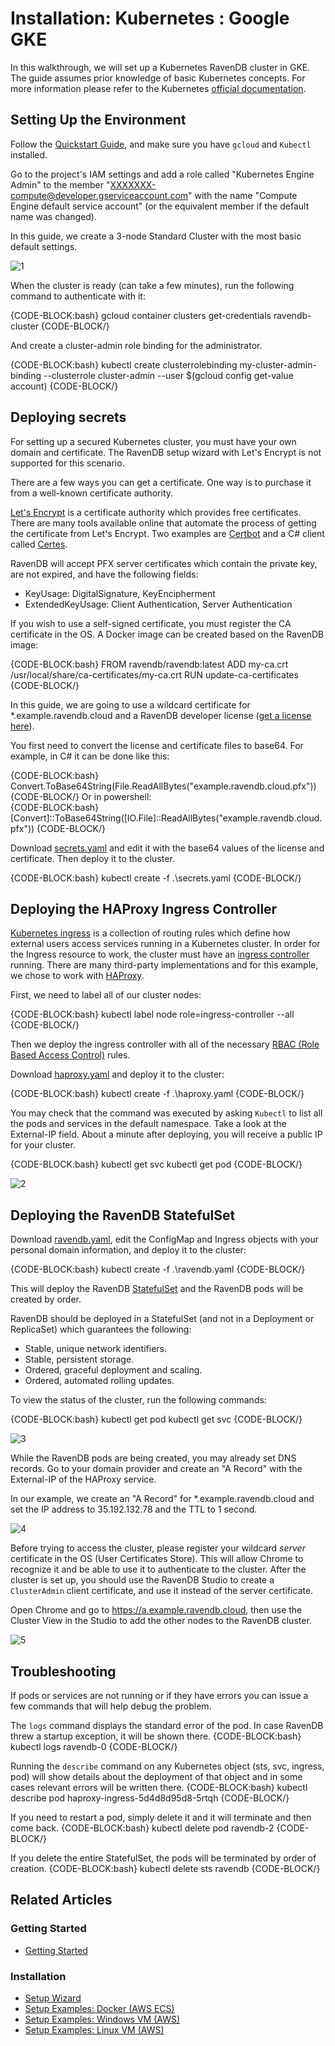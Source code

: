 # Installation: Kubernetes : Google GKE

In this walkthrough, we will set up a Kubernetes RavenDB cluster in GKE. The guide assumes prior knowledge of basic Kubernetes concepts. For more information please refer to the Kubernetes [official documentation](https://kubernetes.io/docs/home/).

## Setting Up the Environment

Follow the [Quickstart Guide](https://cloud.google.com/kubernetes-engine/docs/quickstart), and make sure you have `gcloud` and `Kubectl` installed.

Go to the project's IAM settings and add a role called "Kubernetes Engine Admin" to the member "XXXXXXX-compute@developer.gserviceaccount.com" with the name "Compute Engine default service account" (or the equivalent member if the default name was changed).

In this guide, we create a 3-node Standard Cluster with the most basic default settings.

![1](images/gke/create-cluster.png)  

When the cluster is ready (can take a few minutes), run the following command to authenticate with it:

{CODE-BLOCK:bash}
gcloud container clusters get-credentials ravendb-cluster
{CODE-BLOCK/}

And create a cluster-admin role binding for the administrator.

{CODE-BLOCK:bash}
kubectl create clusterrolebinding my-cluster-admin-binding --clusterrole cluster-admin --user $(gcloud config get-value account)
{CODE-BLOCK/}

## Deploying secrets

For setting up a secured Kubernetes cluster, you must have your own domain and certificate. The RavenDB setup wizard with Let's Encrypt is not supported for this scenario.

There are a few ways you can get a certificate. One way is to purchase it from a well-known certificate authority. 

[Let's Encrypt](https://letsencrypt.org/) is a certificate authority which provides free certificates. 
There are many tools available online that automate the process of getting the certificate from Let's Encrypt. Two examples are [Certbot](https://certbot.eff.org/) and a C# client called [Certes](https://github.com/fszlin/certes/).

RavenDB will accept PFX server certificates which contain the private key, are not expired, and have the following fields:

- KeyUsage: DigitalSignature, KeyEncipherment
- ExtendedKeyUsage: Client Authentication, Server Authentication

If you wish to use a self-signed certificate, you must register the CA certificate in the OS. A Docker image can be created based on the RavenDB image:

{CODE-BLOCK:bash}
FROM ravendb/ravendb:latest
ADD my-ca.crt /usr/local/share/ca-certificates/my-ca.crt
RUN update-ca-certificates
{CODE-BLOCK/}

In this guide, we are going to use a wildcard certificate for *.example.ravendb.cloud and a RavenDB developer license ([get a license here](https://ravendb.net/buy)).

You first need to convert the license and certificate files to base64. For example, in C# it can be done like this:

{CODE-BLOCK:bash}
Convert.ToBase64String(File.ReadAllBytes("example.ravendb.cloud.pfx"))
{CODE-BLOCK/}
Or in powershell:  
{CODE-BLOCK:bash}
[Convert]::ToBase64String([IO.File]::ReadAllBytes("example.ravendb.cloud.pfx"))
{CODE-BLOCK/}

Download [secrets.yaml](yamls/secrets.yaml) and edit it with the base64 values of the license and certificate. Then deploy it to the cluster.

{CODE-BLOCK:bash}
kubectl create -f .\secrets.yaml
{CODE-BLOCK/}

## Deploying the HAProxy Ingress Controller

[Kubernetes ingress](https://kubernetes.io/docs/concepts/services-networking/ingress/) is a collection of routing rules which define how external users access services running in a Kubernetes cluster. 
In order for the Ingress resource to work, the cluster must have an [ingress controller](https://kubernetes.io/docs/concepts/services-networking/ingress-controllers/) running. 
There are many third-party implementations and for this example, we chose to work with [HAProxy](https://github.com/jcmoraisjr/haproxy-ingress).

First, we need to label all of our cluster nodes: 

{CODE-BLOCK:bash}
kubectl label node role=ingress-controller --all
{CODE-BLOCK/}

Then we deploy the ingress controller with all of the necessary [RBAC (Role Based Access Control)](https://github.com/jcmoraisjr/haproxy-ingress/tree/master/examples/rbac) rules.

Download [haproxy.yaml](yamls/haproxy.yaml) and deploy it to the cluster:

{CODE-BLOCK:bash}
kubectl create -f .\haproxy.yaml
{CODE-BLOCK/}

You may check that the command was executed by asking `Kubectl` to list all the pods and services in the default namespace. 
Take a look at the External-IP field. About a minute after deploying, you will receive a public IP for your cluster. 

{CODE-BLOCK:bash}
kubectl get svc
kubectl get pod
{CODE-BLOCK/}

![2](images/pending-ip.png)  

## Deploying the RavenDB StatefulSet

Download [ravendb.yaml](yamls/gke/ravendb.yaml), edit the ConfigMap and Ingress objects with your personal domain information, and deploy it to the cluster:

{CODE-BLOCK:bash}
kubectl create -f .\ravendb.yaml
{CODE-BLOCK/}

This will deploy the RavenDB [StatefulSet](https://kubernetes.io/docs/concepts/workloads/controllers/statefulset/) and the RavenDB pods will be created by order.

RavenDB should be deployed in a StatefulSet (and not in a Deployment or ReplicaSet) which guarantees the following: 

- Stable, unique network identifiers.  
- Stable, persistent storage.  
- Ordered, graceful deployment and scaling.  
- Ordered, automated rolling updates.  

To view the status of the cluster, run the following commands:

{CODE-BLOCK:bash}
kubectl get pod
kubectl get svc
{CODE-BLOCK/}

![3](images/container-creating.png)  

While the RavenDB pods are being created, you may already set DNS records. Go to your domain provider and create an "A Record" with the External-IP of the HAProxy service.

In our example, we create an "A Record" for *.example.ravendb.cloud and set the IP address to 35.192.132.78 and the TTL to 1 second.

![4](images/dns.png)  

Before trying to access the cluster, please register your wildcard *server* certificate in the OS (User Certificates Store). 
This will allow Chrome to recognize it and be able to use it to authenticate to the cluster. 
After the cluster is set up, you should use the RavenDB Studio to create a `ClusterAdmin` client certificate, and use it instead of the server certificate.

Open Chrome and go to https://a.example.ravendb.cloud, then use the Cluster View in the Studio to add the other nodes to the RavenDB cluster.

![5](images/add-node.png) 

## Troubleshooting

If pods or services are not running or if they have errors you can issue a few commands that will help debug the problem.

The `logs` command displays the standard error of the pod. In case RavenDB threw a startup exception, it will be shown there.
{CODE-BLOCK:bash}
kubectl logs ravendb-0
{CODE-BLOCK/}

Running the `describe` command on any Kubernetes object (sts, svc, ingress, pod) will show details about the deployment of that object and in some cases relevant errors will be written there.
{CODE-BLOCK:bash}
kubectl describe pod haproxy-ingress-5d4d8d95d8-5rtqh
{CODE-BLOCK/}

If you need to restart a pod, simply delete it and it will terminate and then come back.
{CODE-BLOCK:bash}
kubectl delete pod ravendb-2
{CODE-BLOCK/}

If you delete the entire StatefulSet, the pods will be terminated by order of creation. 
{CODE-BLOCK:bash}
kubectl delete sts ravendb
{CODE-BLOCK/}

## Related Articles

### Getting Started

- [Getting Started](../../../start/getting-started)

### Installation

- [Setup Wizard](../../../start/installation/setup-wizard)
- [Setup Examples: Docker (AWS ECS)](../../../start/installation/setup-examples/aws-docker-linux-vm)
- [Setup Examples: Windows VM (AWS)](../../../start/installation/setup-examples/aws-windows-vm)
- [Setup Examples: Linux VM (AWS)](../../../start/installation/setup-examples/aws-linux-vm)
